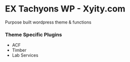 # EX Tachyons WP - Xyity.com

Purpose built wordpress theme & functions

### Theme Specific Plugins
+ ACF
+ Timber
+ Lab Services

